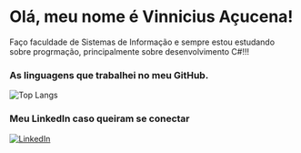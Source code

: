 # Olá, meu nome é Vinnicius Açucena!


Faço faculdade de Sistemas de Informação e sempre estou estudando sobre progrmação, principalmente sobre desenvolvimento C#!!!

### As linguagens que trabalhei no meu GitHub.

![Top Langs](https://github-readme-stats-git-masterrstaa-rickstaa.vercel.app/api/top-langs/?username=VinniciusAcucena&layout=compact&bg_color=000&border_color=30A3DC&title_color=E94D5F&text_color=FFF)

### Meu LinkedIn caso queiram se conectar
[![LinkedIn](https://img.shields.io/badge/LinkedIn-0077B5?style=for-the-badge&logo=linkedin&logoColor=white)](https://www.linkedin.com/in/vinniciu-acucena/)